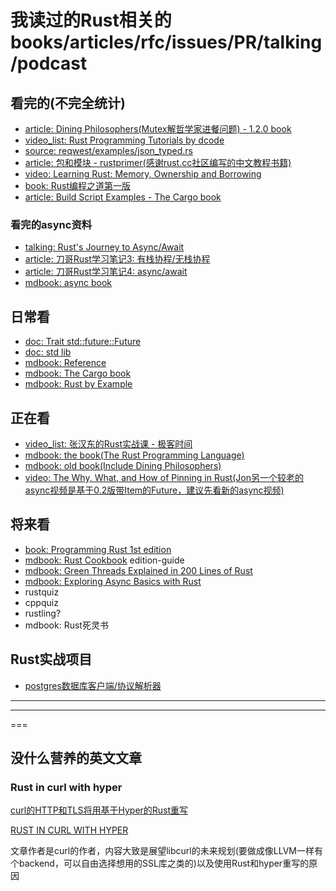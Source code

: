 # 我读过的Rust相关的books/articles/rfc/issues/PR/talking/podcast

## 看完的(不完全统计)

- [article: Dining Philosophers(Mutex解哲学家进餐问题) - 1.2.0 book](https://doc.rust-lang.org/1.2.0/book/dining-philosophers.html)
- [video_list: Rust Programming Tutorials by dcode](https://www.youtube.com/playlist?list=PLVvjrrRCBy2JSHf9tGxGKJ-bYAN_uDCUL)
- [source: reqwest/examples/json_typed.rs](https://github.com/seanmonstar/reqwest/blob/master/examples/json_typed.rs)
- [article: 包和模块 - rustprimer(感谢rust.cc社区编写的中文教程书籍)](https://rustcc.gitbooks.io/rustprimer/content/module/module.html)
- [video: Learning Rust: Memory, Ownership and Borrowing](https://www.youtube.com/watch?v=8M0QfLUDaaA&list=LLFLN2ZAPopjz2zM-FomwnkQ&index=2&t=8s)
- [book: Rust编程之道第一版](https://github.com/ZhangHanDong/tao-of-rust-codes)
- [article: Build Script Examples - The Cargo book](https://doc.rust-lang.org/cargo/reference/build-script-examples.html)

### 看完的async资料

- [talking: Rust's Journey to Async/Await](https://www.youtube.com/watch?v=lJ3NC-R3gSI&t=1700s)
- [article: 刀哥Rust学习笔记3: 有栈协程/无栈协程](https://rustcc.cn/article?id=c0c47719-be7f-4298-ab5a-507cb65f9538)
- [article: 刀哥Rust学习笔记4: async/await](https://rustcc.cn/article?id=495f1e25-2ede-46ec-8c85-8fd823f0a8a9)
- [mdbook: async book](https://rust-lang.github.io/async-book)

## 日常看

- [doc: Trait std::future::Future](https://doc.rust-lang.org/std/future/trait.Future.html)
- [doc: std lib](https://doc.rust-lang.org/std/)
- [mdbook: Reference](https://doc.rust-lang.org/nightly/reference/)
- [mdbook: The Cargo book](https://doc.rust-lang.org/cargol)
- [mdbook: Rust by Example](https://doc.rust-lang.org/rust-by-example/)

## 正在看

- [video_list: 张汉东的Rust实战课 - 极客时间](https://time.geekbang.org/course/intro/100060601)
- [mdbook: the book(The Rust Programming Language)](https://doc.rust-lang.org/book/)
- [mdbook: old book(Include Dining Philosophers)](https://doc.rust-lang.org/1.6.0/book/dining-philosophers.html)
- [video: The Why, What, and How of Pinning in Rust(Jon另一个较老的async视频是基于0.2版带Item的Future，建议先看新的async视频)](https://www.youtube.com/watch?v=DkMwYxfSYNQ)

## 将来看

- [book: Programming Rust 1st edition](https://www.oreilly.com/library/view/programming-rust/9781491927274/)
- [mdbook: Rust Cookbook](https://rust-lang-nursery.github.io/rust-cookbook/)
edition-guide
- [mdbook: Green Threads Explained in 200 Lines of Rust](https://cfsamson.gitbook.io/green-threads-explained-in-200-lines-of-rust/)
- [mdbook: Exploring Async Basics with Rust](https://cfsamson.github.io/book-exploring-async-basics/)
- rustquiz
- cppquiz
- rustling?
- mdbook: Rust死灵书

## Rust实战项目

- [postgres数据库客户端/协议解析器]()

---

---

===

## 没什么营养的英文文章

### Rust in curl with hyper

[curl的HTTP和TLS将用基于Hyper的Rust重写](https://twitter.com/upsuper/status/1314560605622210561)

[RUST IN CURL WITH HYPER](https://daniel.haxx.se/blog/2020/10/09/rust-in-curl-with-hyper/)

文章作者是curl的作者，内容大致是展望libcurl的未来规划(要做成像LLVM一样有个backend，可以自由选择想用的SSL库之类的)以及使用Rust和hyper重写的原因


